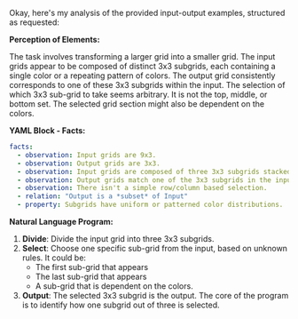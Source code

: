 Okay, here's my analysis of the provided input-output examples, structured as requested:

**Perception of Elements:**

The task involves transforming a larger grid into a smaller grid. The input grids appear to be composed of distinct 3x3 subgrids, each containing a single color or a repeating pattern of colors. The output grid consistently corresponds to one of these 3x3 subgrids within the input. The selection of which 3x3 sub-grid to take seems arbitrary. It is not the top, middle, or bottom set. The selected grid section might also be dependent on the colors.

**YAML Block - Facts:**


```yaml
facts:
  - observation: Input grids are 9x3.
  - observation: Output grids are 3x3.
  - observation: Input grids are composed of three 3x3 subgrids stacked vertically.
  - observation: Output grids match one of the 3x3 subgrids in the input.
  - observation: There isn't a simple row/column based selection.
  - relation: "Output is a *subset* of Input"
  - property: Subgrids have uniform or patterned color distributions.
```


**Natural Language Program:**

1.  **Divide**: Divide the input grid into three 3x3 subgrids.
2.  **Select**: Choose one specific sub-grid from the input, based on unknown rules. It could be:
    *   The first sub-grid that appears
    *   The last sub-grid that appears
    *  A sub-grid that is dependent on the colors.
3.  **Output**: The selected 3x3 subgrid is the output. The core of the program is to identify how one subgrid out of three is selected.

